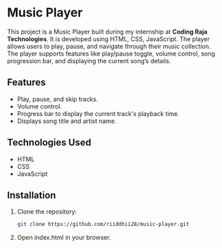 
# Music Player

This project is a Music Player built during my internship at **Coding Raja Technologies**. It is developed using HTML, CSS, JavaScript. The player allows users to play, pause, and navigate through their music collection. The player supports features like play/pause toggle, volume control, song progression bar, and displaying the current song’s details.

## Features
- Play, pause, and skip tracks.
- Volume control.
- Progress bar to display the current track's playback time.
- Displays song title and artist name.

## Technologies Used
- HTML
- CSS
- JavaScript

## Installation
1. Clone the repository:
   ```bash
   git clone https://github.com/riiddhii28/music-player.git

2. Open index.html in your browser.

   

